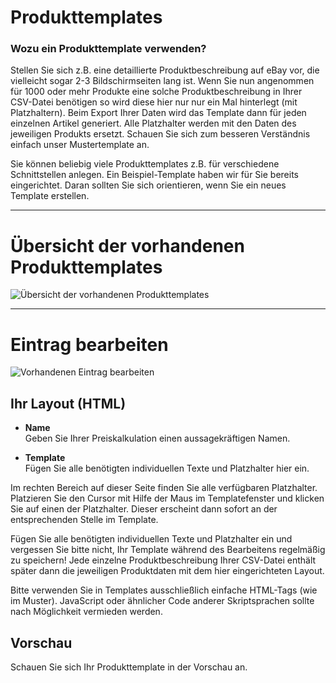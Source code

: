 # Produkttemplates

### Wozu ein Produkttemplate verwenden?
Stellen Sie sich z.B. eine detaillierte Produktbeschreibung auf eBay vor, die vielleicht sogar 2-3 Bildschirmseiten lang ist. Wenn Sie nun angenommen für 1000 oder mehr Produkte eine solche Produktbeschreibung in Ihrer CSV-Datei benötigen so wird diese hier nur nur ein Mal hinterlegt (mit Platzhaltern). Beim Export Ihrer Daten wird das Template dann für jeden einzelnen Artikel generiert. Alle Platzhalter werden mit den Daten des jeweiligen Produkts ersetzt. Schauen Sie sich zum besseren Verständnis einfach unser Mustertemplate an.

Sie können beliebig viele Produkttemplates z.B. für verschiedene Schnittstellen anlegen. Ein Beispiel-Template haben wir für Sie bereits eingerichtet. Daran sollten Sie sich orientieren, wenn Sie ein neues Template erstellen.


***
# Übersicht der vorhandenen Produkttemplates

![Übersicht der vorhandenen Produkttemplates](https://data.csv4you.com/media/image/guide/export/export-produkttemplate-uebersicht.png ':zoom :size=30%')


***
# Eintrag bearbeiten

![Vorhandenen Eintrag bearbeiten](https://data.csv4you.com/media/image/guide/export/export-produkttemplate-bearbeiten.png ':zoom :size=30%')

## Ihr Layout (HTML)

- **Name**<br>
	Geben Sie Ihrer Preiskalkulation einen aussagekräftigen Namen.

- **Template**<br>
	Fügen Sie alle benötigten individuellen Texte und Platzhalter hier ein.

Im rechten Bereich auf dieser Seite finden Sie alle verfügbaren Platzhalter. Platzieren Sie den Cursor mit Hilfe der Maus im Templatefenster und klicken Sie auf einen der Platzhalter. Dieser erscheint dann sofort an der entsprechenden Stelle im Template.

Fügen Sie alle benötigten individuellen Texte und Platzhalter ein und vergessen Sie bitte nicht, Ihr Template während des Bearbeitens regelmäßig zu speichern! Jede einzelne Produktbeschreibung Ihrer CSV-Datei enthält später dann die jeweiligen Produktdaten mit dem hier eingerichteten Layout.

Bitte verwenden Sie in Templates ausschließlich einfache HTML-Tags (wie im Muster). JavaScript oder ähnlicher Code anderer Skriptsprachen sollte nach Möglichkeit vermieden werden.


## Vorschau

Schauen Sie sich Ihr Produkttemplate in der Vorschau an.